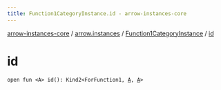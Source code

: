 ```yaml
---
title: Function1CategoryInstance.id - arrow-instances-core
---
```


[arrow-instances-core](../../index.html) / [arrow.instances](../index.html) / [Function1CategoryInstance](index.html) / [id](./id.html)

# id

`open fun <A> id(): Kind2<ForFunction1, `[`A`](id.html#A)`, `[`A`](id.html#A)`>`